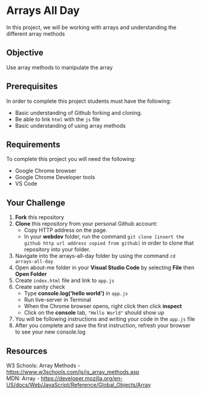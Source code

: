 # Arrays All Day
In this project, we will be working with arrays and understanding the different array methods

## Objective
Use array methods to manipulate the array

## Prerequisites
In order to complete this project students must have the following:<br>
- Basic understanding of Github forking and cloning.
- Be able to link `html` with the `js` file
- Basic understanding of using array methods

## Requirements
To complete this project you will need the following:
- Google Chrome browser
- Google Chrome Developer tools
- VS Code

## Your Challenge
1. **Fork** this repository
2. **Clone** this repository from your personal Github account:
    - Copy HTTP address on the page.
    - In your **webdev** folder, run the command `git clone [insert the github http url address copied from github]` in order to clone that repository into your folder.
3. Navigate into the arrays-all-day folder by using the command `cd arrays-all-day`
4. Open about-me folder in your **Visual Studio Code** by selecting **File** then **Open Folder**
5. Create `index.html` file and link to `app.js`
6. Create sanity check
    - Type **console.log('hello world')** in `app.js`
    - Run live-server in Terminal
    - When the Chrome browser opens, right click then click **inspect**
    - Click on the **console** tab, `"Hello World"` should show up
7. You will be following instructions and writing your code in the `app.js` file
8. After you complete and save the first instruction, refresh your browser to see your new console.log

## Resources
W3 Schools: Array Methods - https://www.w3schools.com/js/js_array_methods.asp <br>
MDN: Array - https://developer.mozilla.org/en-US/docs/Web/JavaScript/Reference/Global_Objects/Array

